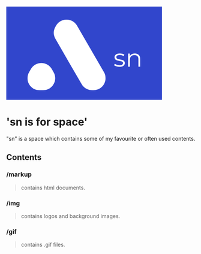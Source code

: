![sn](img/sn.png "sn")

# 'sn is for space'

"sn" is a space which contains some of my favourite or often used contents.

## Contents

### /markup
> contains html documents.

### /img
> contains logos and background images.

### /gif
> contains .gif files.